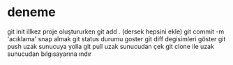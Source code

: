 # deneme
git init illkez proje oluştururken
git add . (dersek hepsini ekle)
git commit -m 'acıklama' snap almak
git status durumu goster
git diff degisimleri göster
git push uzak sunucuya yolla
git pull uzak sunucudan çek
git clone ile uzak sunucudan bılgısayarına ındır
